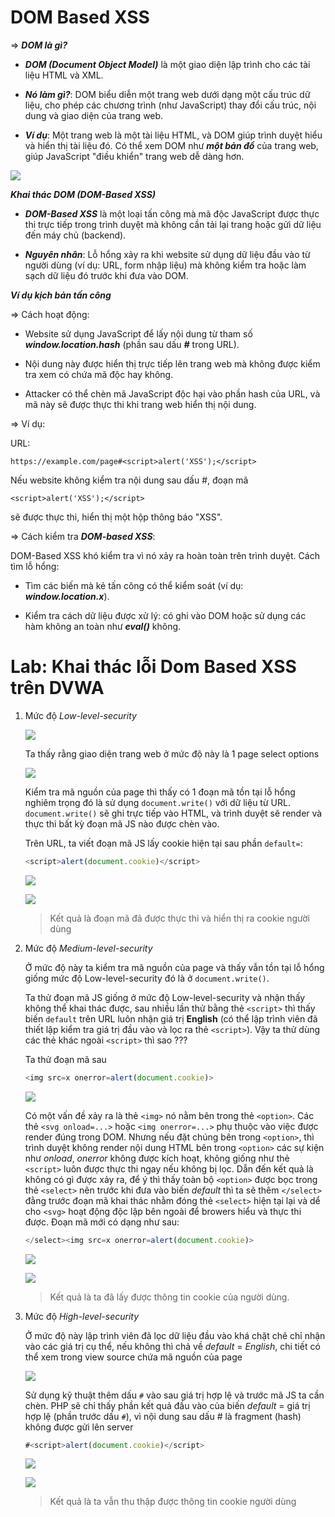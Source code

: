 # DOM Based XSS

=> ***DOM là gì?***

- ***DOM (Document Object Model)*** là một giao diện lập trình cho các tài liệu HTML và XML.

- ***Nó làm gì?***: DOM biểu diễn một trang web dưới dạng một cấu trúc dữ liệu, cho phép các chương trình (như JavaScript) thay đổi cấu trúc, nội dung và giao diện của trang web.

- ***Ví dụ***: Một trang web là một tài liệu HTML, và DOM giúp trình duyệt hiểu và hiển thị tài liệu đó. Có thể xem DOM như ***một bản đồ*** của trang web, giúp JavaScript "điều khiển" trang web dễ dàng hơn.

![](./images/16-40-17.png)

***Khai thác DOM (DOM-Based XSS)***

- ***DOM-Based XSS*** là một loại tấn công mà mã độc JavaScript được thực thi trực tiếp trong trình duyệt mà không cần tải lại trang hoặc gửi dữ liệu đến máy chủ (backend).

- ***Nguyên nhân***: Lỗ hổng xảy ra khi website sử dụng dữ liệu đầu vào từ người dùng (ví dụ: URL, form nhập liệu) mà không kiểm tra hoặc làm sạch dữ liệu đó trước khi đưa vào DOM.

***Ví dụ kịch bản tấn công***

=> Cách hoạt động:

- Website sử dụng JavaScript để lấy nội dung từ tham số ***window.location.hash*** (phần sau dấu ***#*** trong URL).

- Nội dung này được hiển thị trực tiếp lên trang web mà không được kiểm tra xem có chứa mã độc hay không.

- Attacker có thể chèn mã JavaScript độc hại vào phần hash của URL, và mã này sẽ được thực thi khi trang web hiển thị nội dung.

=> Ví dụ:

URL: 

    https://example.com/page#<script>alert('XSS');</script>

Nếu website không kiểm tra nội dung sau dấu #, đoạn mã           
    
    <script>alert('XSS');</script> 

sẽ được thực thi, hiển thị một hộp thông báo "XSS".

=> Cách kiểm tra ***DOM-based XSS***:

DOM-Based XSS khó kiểm tra vì nó xảy ra hoàn toàn trên trình duyệt. Cách tìm lỗ hổng:

- Tìm các biến mà kẻ tấn công có thể kiểm soát (ví dụ: ***window.location.x***).

- Kiểm tra cách dữ liệu được xử lý: có ghi vào DOM hoặc sử dụng các hàm không an toàn như ***eval()*** không.

# Lab: Khai thác lỗi Dom Based XSS trên DVWA

1. Mức độ *Low-level-security*

   ![](./images/17-00-28.png)

   Ta thấy rằng giao diện trang web ở mức độ này là 1 page select options
   
   ![](./images/17-09-57.png)

   Kiểm tra mã nguồn của page thì thấy có 1 đoạn mã tồn tại lỗ hổng nghiêm trọng đó là sử dụng `document.write()` với dữ liệu từ URL. `document.write()` sẽ ghi trực tiếp vào HTML, và trình duyệt sẽ render và  thực thi bất kỳ đoạn mã JS nào được chèn vào.

   Trên URL, ta viết đoạn mã JS lấy cookie hiện tại sau phần `default=`:

   ```js
   <script>alert(document.cookie)</script>
   ```

   ![](./images/17-42-17.png)

   ![](./images/17-27-34.png)

   > Kết quả là đoạn mã đã được thực thi và hiển thị ra cookie người dùng

2. Mức độ *Medium-level-security*

   Ở mức độ này ta kiểm tra mã nguồn của page và thấy vẫn tồn tại lỗ hổng giống mức độ Low-level-security đó là ở `document.write()`.

   Ta thử đoạn mã JS giống ở mức độ Low-level-security và nhận thấy không thể khai thác được, sau nhiều lần thử bằng thẻ `<script>` thì thấy biến `default` trên URL luôn nhận giá trị **English** (có thể lập trình viên đã thiết lập kiểm tra giá trị đầu vào và lọc ra thẻ `<script>`). Vậy ta thử dùng các thẻ khác ngoài `<script>` thì sao ???

   Ta thử đoạn mã sau
   ```js
   <img src=x onerror=alert(document.cookie)>
   ```
   ![](./images/19-19-33.png)

   Có một vấn đề xảy ra là thẻ `<img>` nó nằm bên trong thẻ `<option>`. Các thẻ `<svg onload=...>` hoặc `<img onerror=...>` phụ thuộc vào việc được render đúng trong DOM. Nhưng nếu đặt chúng bên trong `<option>`, thì trình duyệt không render nội dung HTML bên trong `<option>` các sự kiện như *onload*, *onerror* không được kích hoạt, không giống như thẻ `<script>` luôn được thực thi ngay nếu không bị lọc. Dẫn đến kết quả là không có gì được xảy ra, để ý thì thấy toàn bộ `<option>` được bọc trong thẻ `<select>` nên trước khi đưa vào biến *default*
   thì ta sẽ thêm `</select>` đằng trước đoạn mã khai thác nhằm đóng thẻ `<select>` hiện tại lại và dể cho `<svg>` hoạt động độc lập bên ngoài để browers hiểu và thực thi được. Đoạn mã mới có dạng như sau:
   ```js
   </select><img src=x onerror=alert(document.cookie)>
   ```
   ![](./images/20-34-32.png)

   ![](./images/20-30-47.png)

   > Kết quả là ta đã lấy được thông tin cookie của người dùng.

3. Mức độ *High-level-security*

   Ở mức độ này lập trình viên đã lọc dữ liệu đầu vào khá chặt chẽ chỉ nhận vào các giá trị cụ thể, nếu không thì chả về *default* = *English*, chi tiết có thể xem trong view source chứa mã nguồn của page

   ![](./images/20-47-25.png)

   Sử dụng kỹ thuật thêm dấu `#` vào sau giá trị hợp lệ và trước mã JS ta cần chèn. PHP sẽ chỉ thấy phần kết quả đầu vào của biến *default* = giá trị hợp lệ (phần trước dấu `#`), vì nội dung sau dấu # là fragment (hash) không được gửi lên server

   ```js
   #<script>alert(document.cookie)</script>
   ```
   ![](./images/21-20-41.png)

   ![](./images/21-18-42.png)
   > Kết quả là ta vẫn thu thập được thông tin cookie người dùng
   
   





